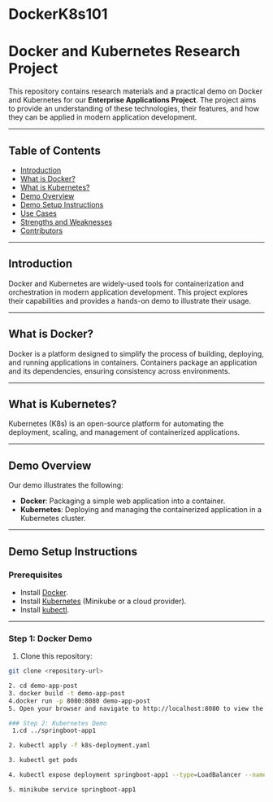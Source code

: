 # DockerK8s101
# Docker and Kubernetes Research Project

This repository contains research materials and a practical demo on Docker and Kubernetes for our **Enterprise Applications Project**. The project aims to provide an understanding of these technologies, their features, and how they can be applied in modern application development.

---

## Table of Contents
- [Introduction](#introduction)
- [What is Docker?](#what-is-docker)
- [What is Kubernetes?](#what-is-kubernetes)
- [Demo Overview](#demo-overview)
- [Demo Setup Instructions](#demo-setup-instructions)
- [Use Cases](#use-cases)
- [Strengths and Weaknesses](#strengths-and-weaknesses)
- [Contributors](#contributors)

---

## Introduction
Docker and Kubernetes are widely-used tools for containerization and orchestration in modern application development. This project explores their capabilities and provides a hands-on demo to illustrate their usage.

---

## What is Docker?
Docker is a platform designed to simplify the process of building, deploying, and running applications in containers. Containers package an application and its dependencies, ensuring consistency across environments.

---

## What is Kubernetes?
Kubernetes (K8s) is an open-source platform for automating the deployment, scaling, and management of containerized applications.

---

## Demo Overview
Our demo illustrates the following:
- **Docker**: Packaging a simple web application into a container.
- **Kubernetes**: Deploying and managing the containerized application in a Kubernetes cluster.

---

## Demo Setup Instructions

### Prerequisites
- Install [Docker](https://www.docker.com/products/docker-desktop).
- Install [Kubernetes](https://kubernetes.io/docs/tasks/tools/) (Minikube or a cloud provider).
- Install [kubectl](https://kubernetes.io/docs/tasks/tools/install-kubectl/).

---

### Step 1: Docker Demo
   1. Clone this repository:
   ```bash
   git clone <repository-url>
   
   2. cd demo-app-post
   3. docker build -t demo-app-post 
   4.docker run -p 8080:8080 demo-app-post
   5. Open your browser and navigate to http://localhost:8080 to view the running application.
   
### Step 2: Kubernetes Demo
    1.cd ../springboot-app1

   2. kubectl apply -f k8s-deployment.yaml
   
   3. kubectl get pods
   
   4. kubectl expose deployment springboot-app1 --type=LoadBalancer --name=springboot-app1-service

   5. minikube service springboot-app1





